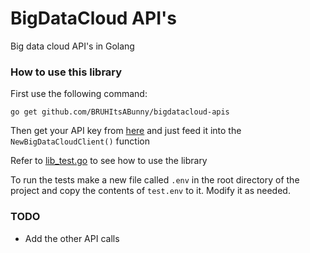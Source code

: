 # BigDataCloud API's
Big data cloud API's  in Golang

### How to use this library
First use the following command:

``go get github.com/BRUHItsABunny/bigdatacloud-apis``

Then get your API key from [here](https://www.bigdatacloud.com/) and just feed it into the `NewBigDataCloudClient()` function

Refer to [lib_test.go](https://github.com/BRUHItsABunny/bigdatacloud-apis/blob/main/lib_test.go) to see how to use the library

To run the tests make a new file called `.env` in the root directory of the project and copy the contents of `test.env` to it. Modify it as needed.

### TODO
* Add the other API calls
